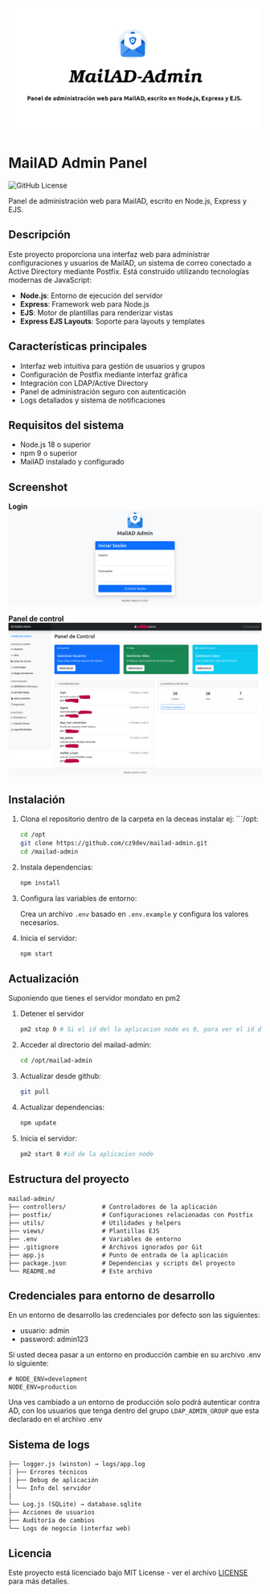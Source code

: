 ![Social-Repo](/docs/images/socialrepo.png)

# MailAD Admin Panel

![GitHub License](https://img.shields.io/github/license/cz9dev/mailad-admin)

Panel de administración web para MailAD, escrito en Node.js, Express y EJS.

## Descripción

Este proyecto proporciona una interfaz web para administrar configuraciones y usuarios de MailAD, un sistema de correo conectado a Active Directory mediante Postfix. Está construido utilizando tecnologías modernas de JavaScript:

- **Node.js**: Entorno de ejecución del servidor
- **Express**: Framework web para Node.js
- **EJS**: Motor de plantillas para renderizar vistas
- **Express EJS Layouts**: Soporte para layouts y templates

## Características principales

- Interfaz web intuitiva para gestión de usuarios y grupos
- Configuración de Postfix mediante interfaz gráfica
- Integración con LDAP/Active Directory
- Panel de administración seguro con autenticación
- Logs detallados y sistema de notificaciones

## Requisitos del sistema

- Node.js 18 o superior
- npm 9 o superior
- MailAD instalado y configurado

## Screenshot

**Login**<br />![Login](/docs/images/01_login.png "Login")

**Panel de control**<br />![Login](/docs/images/02_panel_control.png "Panel de control")

## Instalación

1. Clona el repositorio dentro de la carpeta en la deceas instalar ej: ```/opt:

   ```bash
   cd /opt
   git clone https://github.com/cz9dev/mailad-admin.git
   cd /mailad-admin
   ```

2. Instala dependencias:

   ```bash
   npm install
   ```

3. Configura las variables de entorno:

   Crea un archivo `.env` basado en `.env.example` y configura los valores necesarios.

4. Inicia el servidor:

   ```bash
   npm start
   ```

## Actualización

Suponiendo que tienes el servidor mondato en pm2

1. Detener el servidor
   ```bash
   pm2 stop 0 # Si el id del la aplicacion node es 0, para ver el id de la aplicación debe anteriormente hacer un pm2 status
   ```
2. Acceder al directorio del mailad-admin:
   ```bash
   cd /opt/mailad-admin
   ```
3. Actualizar desde github:
   ```bash
   git pull
   ```
4. Actualizar dependencias:
   ```bash
   npm update
   ```
5. Inicia el servidor:
   ```bash
   pm2 start 0 #id de la aplicacion node
   ```

## Estructura del proyecto

```
mailad-admin/
├── controllers/          # Controladores de la aplicación
├── postfix/              # Configuraciones relacionadas con Postfix
├── utils/                # Utilidades y helpers
├── views/                # Plantillas EJS
├── .env                  # Variables de entorno
├── .gitignore            # Archivos ignorados por Git
├── app.js                # Punto de entrada de la aplicación
├── package.json          # Dependencias y scripts del proyecto
└── README.md             # Este archivo
```

## Credenciales para entorno de desarrollo

En un entorno de desarrollo las credenciales por defecto son las siguientes:

- usuario: admin
- password: admin123

Si usted decea pasar a un entorno en producción cambie en su archivo .env lo siguiente:

```
# NODE_ENV=development
NODE_ENV=production
```

Una ves cambiado a un entorno de producción solo podrá autenticar contra AD, con los usuarios que tenga dentro del grupo `LDAP_ADMIN_GROUP` que esta declarado en el archivo .env

## Sistema de logs

```
├── logger.js (winston) → logs/app.log
│ ├── Errores técnicos
│ ├── Debug de aplicación
│ └── Info del servidor
│
└── Log.js (SQLite) → database.sqlite
├── Acciones de usuarios
├── Auditoría de cambios
└── Logs de negocio (interfaz web)
```

## Licencia

Este proyecto está licenciado bajo MIT License - ver el archivo [LICENSE](LICENSE) para más detalles.
